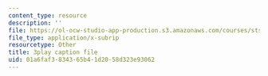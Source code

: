 ```yaml
---
content_type: resource
description: ''
file: https://ol-ocw-studio-app-production.s3.amazonaws.com/courses/sts-081-innovation-systems-for-science-technology-energy-manufacturing-and-health-spring-2017/01a6faf3834365b41d2058d323e93062_bnEPjrsCaYg.srt
file_type: application/x-subrip
resourcetype: Other
title: 3play caption file
uid: 01a6faf3-8343-65b4-1d20-58d323e93062
---
```

